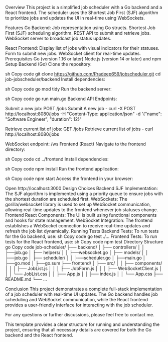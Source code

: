 Overview
This project is a simplified job scheduler with a Go backend and a React frontend. The scheduler uses the Shortest Job First (SJF) algorithm to prioritize jobs and updates the UI in real-time using WebSockets.

Features
Go Backend:
Job representation using Go structs.
Shortest Job First (SJF) scheduling algorithm.
REST API to submit and retrieve jobs.
WebSocket server to broadcast job status updates.

React Frontend:
Display list of jobs with visual indicators for their statuses.
Form to submit new jobs.
WebSocket client for real-time updates.
Prerequisites
Go (version 1.16 or later)
Node.js (version 14 or later) and npm
Setup
Backend (Go)
Clone the repository:

sh
Copy code
git clone https://github.com/Pradeep659/jobscheduler.git
cd job-jobscheduler/backend
Install dependencies:

sh
Copy code
go mod tidy
Run the backend server:

sh
Copy code
go run main.go
Backend API Endpoints:

Submit a new job: POST /jobs
Submit A new job - curl -X POST http://localhost:8080/jobs -H "Content-Type: application/json" -d '{"name": "Software Engineer", "duration": 12}'

Retrieve current list of jobs: GET /jobs
Retrieve current list of jobs - curl http://localhost:8080/jobs

WebSocket endpoint: /ws
Frontend (React)
Navigate to the frontend directory:


sh
Copy code
cd ../frontend
Install dependencies:

sh
Copy code
npm install
Run the frontend application:

sh
Copy code
npm start
Access the frontend in your browser:

Open http://localhost:3000
Design Choices
Backend
SJF Implementation: The SJF algorithm is implemented using a priority queue to ensure jobs with the shortest duration are scheduled first.
WebSockets: The gorilla/websocket library is used to set up WebSocket communication, allowing real-time updates to the frontend whenever job statuses change.
Frontend
React Components: The UI is built using functional components and hooks for state management.
WebSocket Integration: The frontend establishes a WebSocket connection to receive real-time updates and refresh the job list dynamically.
Running Tests
Backend Tests: To run tests for the Go backend, use:
sh
Copy code
go test ./...
Frontend Tests: To run tests for the React frontend, use:
sh
Copy code
npm test
Directory Structure
go
Copy code
job-scheduler/
├── backend/
│   ├── controllers/
│   │   ├──job.go
│   ├── helpers/
│   │   ├──websocket.go
│   ├── models/
│   │   ├──job.go
│   ├── scheduler/
│   │   ├──scheduler.go
│   ├──main.go
│   ├──go.mod
│   ├──go.sum
├── frontend/
│   ├── src/
│   │   ├── components/
│   │   │   ├── JobList.js
│   │   │   ├── JobForm.js
│   │   │   ├── WebSocketClient.js
│   │   │   └── JobList.css
│   │   ├── App.js
│   │   ├── index.js
│   │   └── App.css
├── README.md
└── ...

Conclusion
This project demonstrates a complete full-stack implementation of a job scheduler with real-time UI updates. The Go backend handles job scheduling and WebSocket communication, while the React frontend provides a user-friendly interface for interacting with the job scheduler.

For any questions or further discussions, please feel free to contact me.

This template provides a clear structure for running and understanding the project, ensuring that all necessary details are covered for both the Go backend and the React frontend.